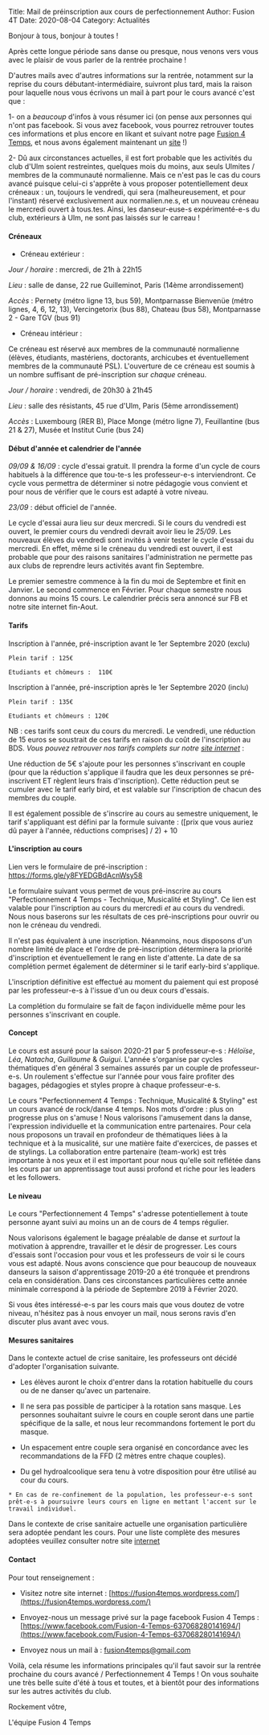 Title: Mail de préinscription aux cours de perfectionnement
Author: Fusion 4T
Date: 2020-08-04
Category: Actualités


Bonjour à tous, bonjour à toutes !



Après cette longue période sans danse ou presque, nous venons vers vous avec le plaisir de vous parler de la rentrée prochaine !

D'autres mails avec d'autres informations sur la rentrée, notamment sur la reprise du cours débutant-intermédiaire, suivront plus tard, mais la raison pour laquelle nous vous écrivons un mail à part pour le cours avancé c'est que :

1- on a *beaucoup* d'infos à vous résumer ici (on pense aux personnes qui n'ont pas facebook. Si vous avez facebook, vous pourrez retrouver toutes ces informations et plus encore en likant et suivant notre page [Fusion 4 Temps]( https://www.facebook.com/Fusion-4-Temps-637068280141694/), et nous avons également maintenant un [site](https://fusion4temps.wordpress.com/) !)

2- Dû aux circonstances actuelles, il est fort probable que les activités du club d'Ulm soient restreintes, quelques mois du moins, aux seuls Ulmites / membres de la communauté normalienne. Mais ce n'est pas le cas du cours avancé puisque celui-ci s'apprête à vous proposer potentiellement deux créneaux : un, toujours le vendredi, qui sera (malheureusement, et pour l'instant) réservé exclusivement aux normalien.ne.s, et un nouveau créneau le mercredi ouvert à tous.tes. Ainsi, les danseur-euse-s expérimenté-e-s du club, extérieurs à Ulm, ne sont pas laissés sur le carreau !

#### **Créneaux** 
* Créneau extérieur : 

*Jour / horaire* : mercredi, de 21h à 22h15

*Lieu* : salle de danse, 22 rue Guilleminot, Paris (14ème arrondissement)

*Accès* : Pernety (métro ligne 13, bus 59), Montparnasse Bienvenüe (métro lignes, 4, 6, 12, 13),  Vercingetorix (bus 88), Chateau (bus 58), Montparnasse 2 - Gare TGV (bus 91)

* Créneau intérieur : 

Ce créneau est réservé aux membres de la communauté normalienne (élèves, étudiants, mastériens, doctorants, archicubes et éventuellement membres de la communauté PSL). L'ouverture de ce créneau est soumis à un nombre suffisant de pré-inscription sur *chaque* créneau. 

*Jour / horaire* : vendredi, de 20h30 à 21h45

*Lieu* : salle des résistants, 45 rue d'Ulm, Paris (5ème arrondissement)

*Accès* : Luxembourg (RER B), Place Monge (métro ligne 7), Feuillantine (bus 21 & 27), Musée et Institut Curie (bus 24)


#### **Début d'année et calendrier de l'année** 

*09/09 & 16/09* : cycle d'essai gratuit. Il prendra la forme d'un cycle de cours habituels à la  différence que tou-te-s les professeur-e-s interviendront. Ce cycle vous permettra de déterminer si notre pédagogie vous convient et pour nous de vérifier que le cours est adapté à votre niveau. 

*23/09* : début officiel de l'année. 

Le cycle d'essai aura lieu sur deux mercredi. Si le cours du vendredi est ouvert, le premier cours du vendredi devrait avoir lieu le *25/09*. Les nouveaux élèves du vendredi sont invités à venir tester le cycle d'essai du mercredi. En effet, même si le créneau du vendredi est ouvert, il est probable que pour des raisons sanitaires l'administration ne permette pas aux clubs de reprendre leurs activités avant fin Septembre. 

Le premier semestre commence à la fin du moi de Septembre et finit en Janvier. Le second commence en Février. Pour chaque semestre nous donnons au moins 15 cours. Le calendrier précis sera annoncé sur FB et notre site internet fin-Aout. 

#### **Tarifs**

Inscription à l'année, pré-inscription avant le 1er Septembre 2020 (exclu)

    Plein tarif : 125€ 

    Etudiants et chômeurs :  110€

Inscription à l'année, pré-inscription après le 1er Septembre 2020 (inclu) 

    Plein tarif : 135€

    Etudiants et chômeurs : 120€

NB : ces tarifs sont ceux du cours du mercredi. Le vendredi, une réduction de 15 euros se soustrait de ces tarifs en raison du coût de l'inscription au BDS. *Vous pouvez retrouver nos tarifs complets sur notre [site internet](https://fusion4temps.wordpress.com/inscriptions/)* : 

Une réduction de 5€ s'ajoute pour les personnes s'inscrivant en couple (pour que la réduction s'applique il faudra que les deux personnes se pré-inscrivent ET règlent leurs frais d'inscription). Cette réduction peut se cumuler avec le tarif early bird, et est valable sur l'inscription de chacun des membres du couple.

Il est également possible de s'inscrire au cours au semestre uniquement, le tarif s'appliquant est défini par la formule suivante : ([prix que vous auriez dû payer à l'année, réductions comprises] / 2) + 10

#### **L'inscription au cours**

Lien vers le formulaire de pré-inscription : https://forms.gle/y8FYEDGBdAcnWsy58 

Le formulaire suivant vous permet de vous pré-inscrire au cours "Perfectionnement 4 Temps - Technique, Musicalité et Styling". Ce lien est valable pour l'inscription au cours du mercredi *et* au cours du vendredi. Nous nous baserons sur les résultats de ces pré-inscriptions pour ouvrir ou non le créneau du vendredi.


Il n'est pas équivalent à une inscription. Néanmoins, nous disposons d'un nombre limité de place et l'ordre de pré-inscription déterminera la priorité d'inscription et éventuellement le rang en liste d'attente. La date de sa complétion permet également de déterminer si le tarif early-bird s'applique. 


L'inscription définitive est effectué au moment du paiement qui est proposé par les professeur-e-s à l'issue d'un ou deux cours d'essais. 


La complétion du formulaire se fait de façon individuelle même pour les personnes s'inscrivant en couple. 

#### **Concept**

Le cours est assuré pour la saison 2020-21 par 5 professeur-e-s : *Héloïse*, *Léa*, *Natacha*, *Guillaume* & *Guigui*. L'année s'organise par cycles thématiques d'en général 3 semaines assurés par un couple de professeur-e-s. Un roulement s'effectue sur l'année pour vous faire profiter des bagages, pédagogies et styles propre à chaque professeur-e-s. 

Le cours "Perfectionnement 4 Temps : Technique, Musicalité & Styling" est un cours avancé de rock/danse 4 temps. Nos mots d'ordre : plus on progresse plus on s'amuse ! Nous valorisons l'amusement dans la danse, l'expression individuelle et la communication entre partenaires. Pour cela nous proposons un travail en profondeur de thématiques liées à la technique et à la musicalité, sur une matière faite d'exercices, de passes et de stylings. La collaboration entre partenaire (team-work) est très importante à nos yeux et il est important pour nous qu'elle soit reflétée dans les cours par un apprentissage tout aussi profond et riche pour les leaders et les followers.  

#### **Le niveau**

Le cours "Perfectionnement 4 Temps" s'adresse potentiellement à toute personne ayant suivi au moins un an de cours de 4 temps régulier. 

Nous valorisons également le bagage préalable de danse et *surtout* la motivation à apprendre, travailler et le désir de progresser. Les cours d'essais sont l'occasion pour vous et les professeurs de voir si le cours vous est adapté. Nous avons conscience que pour beaucoup de nouveaux danseurs la saison d'apprentissage 2019-20 a été tronquée et prendrons cela en considération. Dans ces circonstances particulières cette année minimale correspond à la période de Septembre 2019 à Février 2020. 

Si vous êtes intéressé-e-s par les cours mais que vous doutez de votre niveau, n'hésitez pas à nous envoyer un mail, nous serons ravis d'en discuter plus avant avec vous. 

#### **Mesures sanitaires** 

Dans le contexte actuel de crise sanitaire, les professeurs ont décidé d'adopter l'organisation suivante. 

   * Les élèves auront le choix d'entrer dans la rotation habituelle du cours ou de ne danser qu'avec un partenaire.  

   * Il ne sera pas possible de participer à la rotation sans masque. Les personnes souhaitant suivre le cours en couple seront dans une partie spécifique de la salle, et nous leur recommandons fortement le port du masque. 

   * Un espacement entre couple sera organisé en concordance avec les recommandations de la FFD (2 mètres entre chaque couples). 

   * Du gel hydroalcoolique sera tenu à votre disposition pour être utilisé au cour du cours. 

    * En cas de re-confinement de la population, les professeur-e-s sont prêt-e-s à poursuivre leurs cours en ligne en mettant l'accent sur le travail individuel.  


Dans le contexte de crise sanitaire actuelle une organisation particulière sera adoptée pendant les cours. Pour une liste complète des mesures adoptées veuillez consulter notre site [internet](https://fusion4temps.wordpress.com/charte-pour-le-bon-deroulement-des-cours/)

#### **Contact**

Pour tout renseignement : 

 * Visitez notre site internet : [https://fusion4temps.wordpress.com/](https://fusion4temps.wordpress.com/)

* Envoyez-nous un message privé sur la page facebook Fusion 4 Temps : [https://www.facebook.com/Fusion-4-Temps-637068280141694/](https://www.facebook.com/Fusion-4-Temps-637068280141694/)

 * Envoyez nous un mail à : fusion4temps@gmail.com



Voilà, cela résume les informations principales qu'il faut savoir sur la rentrée prochaine du cours avancé / Perfectionnement 4 Temps ! 
On vous souhaite une très belle suite d'été à tous et toutes, et à bientôt pour des informations sur les autres activités du club.

Rockement vôtre,

L'équipe Fusion 4 Temps

